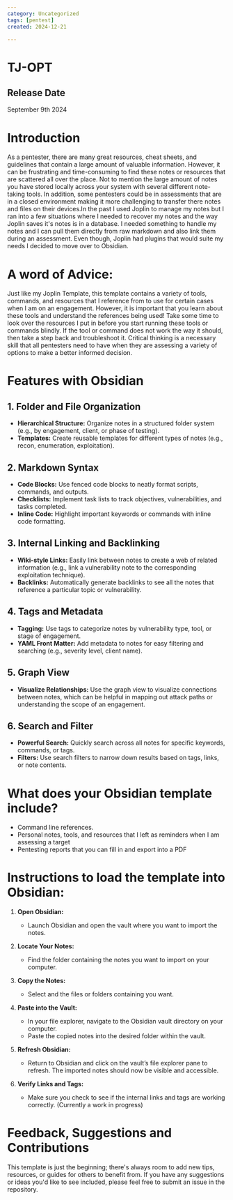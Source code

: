 ```yaml
---
category: Uncategorized
tags: [pentest]
created: 2024-12-21

---
```

# TJ-OPT

## Release Date
September 9th 2024

# Introduction

As a pentester, there are many great resources, cheat sheets, and guidelines that contain a large amount of valuable information. However, it can be frustrating and time-consuming to find these notes or resources that are scattered all over the place. Not to mention the large amount of notes you have stored locally across your system with several different note-taking tools. In addition, some pentesters could be in assessments that are in a closed environment making it more challenging to transfer there notes and files on their devices.In the past I used Joplin to manage my notes but I ran into a few situations where I needed to recover my notes and the way Joplin saves it's notes is in a database. I needed something to handle my notes and I can pull them directly from raw markdown and also link them during an assessment. Even though, Joplin had plugins that would suite my needs I decided to move over to Obsidian. 

# A word of Advice: 

Just like my Joplin Template, this template contains a variety of tools, commands, and resources that I reference from to use for certain cases when I am on an engagement. However, it is important that you learn about these tools and understand the references being used! Take some time to look over the resources I put in before you start running these tools or commands blindly. If the tool or command does not work the way it should, then take a step back and troubleshoot it. Critical thinking is a necessary skill that all pentesters need to have when they are assessing a variety of options to make a better informed decision.

# Features with Obsidian

## 1. Folder and File Organization
- **Hierarchical Structure:** Organize notes in a structured folder system (e.g., by engagement, client, or phase of testing).
- **Templates:** Create reusable templates for different types of notes (e.g., recon, enumeration, exploitation).

## 2. Markdown Syntax
- **Code Blocks:** Use fenced code blocks to neatly format scripts, commands, and outputs.
- **Checklists:** Implement task lists to track objectives, vulnerabilities, and tasks completed.
- **Inline Code:** Highlight important keywords or commands with inline code formatting.

## 3. Internal Linking and Backlinking
- **Wiki-style Links:** Easily link between notes to create a web of related information (e.g., link a vulnerability note to the corresponding exploitation technique).
- **Backlinks:** Automatically generate backlinks to see all the notes that reference a particular topic or vulnerability.

## 4. Tags and Metadata
- **Tagging:** Use tags to categorize notes by vulnerability type, tool, or stage of engagement.
- **YAML Front Matter:** Add metadata to notes for easy filtering and searching (e.g., severity level, client name).

## 5. Graph View
- **Visualize Relationships:** Use the graph view to visualize connections between notes, which can be helpful in mapping out attack paths or understanding the scope of an engagement.

## 6. Search and Filter
- **Powerful Search:** Quickly search across all notes for specific keywords, commands, or tags.
- **Filters:** Use search filters to narrow down results based on tags, links, or note contents.

# What does your Obsidian template include?
- Command line references.
- Personal notes, tools, and resources that I left as reminders when I am assessing a target
- Pentesting reports that you can fill in and export into a PDF

# Instructions to load the template into Obsidian: 

1. **Open Obsidian:**
   - Launch Obsidian and open the vault where you want to import the notes.

2. **Locate Your Notes:**
   - Find the folder containing the notes you want to import on your computer.

3. **Copy the Notes:**
   - Select and the files or folders containing you want.

4. **Paste into the Vault:**
   - In your file explorer, navigate to the Obsidian vault directory on your computer.
   - Paste the copied notes into the desired folder within the vault.

5. **Refresh Obsidian:**
   - Return to Obsidian and click on the vault’s file explorer pane to refresh. The imported notes should now be visible and accessible.

6. **Verify Links and Tags:**
   - Make sure you check to see if the internal links and tags are working correctly. (Currently a work in progress)

# Feedback, Suggestions and Contributions

This template is just the beginning; there's always room to add new tips, resources, or guides for others to benefit from. If you have any suggestions or ideas you'd like to see included, please feel free to submit an issue in the repository.

